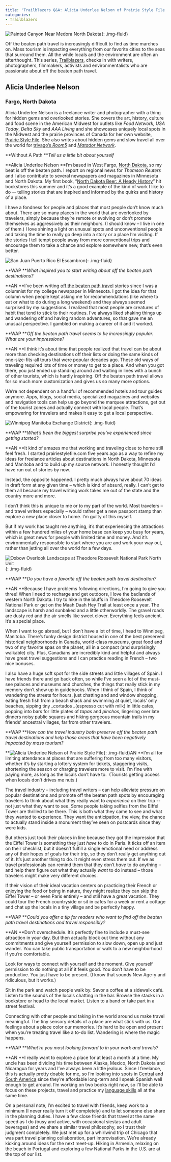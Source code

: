 ```yaml
---
title: 'Trailblazers Q&A: Alicia Underlee Nelson of Prairie Style File'
categories:
- Trailblazers
---
```


![Painted Canyon Near Medora North Dakota](https://withoutapath.com/wp-content/uploads/2017/09/Painted-Canyon-Near-Medora-North-Dakota-1024x768.jpg){: .img-fluid}

Off the beaten path travel is increasingly difficult to find as time marches on. Mass tourism is impacting everything from our favorite cities to the seas that surround them. All the while locals and the environment are often an afterthought. This series, [Trailblazers](http://withoutapath.com/category/trailblazers/), checks in with writers, photographers, filmmakers, activists and environmentalists who are passionate about off the beaten path travel. 

## Alicia Underlee Nelson

### Fargo, North Dakota

Alicia Underlee Nelson is a freelance writer and photographer with a thing for hidden gems and overlooked stories. She covers the art, history, culture and food scene in the American Midwest for outlets like _Food Network_, _USA Today_, _Delta Sky_ and _AAA Living_ and she showcases uniquely local spots in the Midwest and the prairie provinces of Canada for her own website, [Prairie Style File](http://prairiestylefile.com). She also writes about hidden gems and slow travel all over the world for [trivago’s _Room5_](http://room5.trivago.com/author/aunelson/) and [_Matador Network_](https://matadornetwork.com/author/anelson/).

**Without A Path **_Tell us a little bit about yourself_

**Alicia Underlee Nelson **I’m based in West Fargo, [North Dakota](https://withoutapath.com/badlands-theodore-roosevelt-national-park/), so my beat is off the beaten path. I report on regional news for _Thomson_ _Reuters_ and I also contribute to several newspapers and magazines in Minnesota and North Dakota. My first book, “[North Dakota Beer: A Heady History](https://www.arcadiapublishing.com/Products/9781625859198)” hit bookstores this summer and it’s a good example of the kind of work I like to do -- telling stories that are inspired and informed by the quirks and history of a place.

I have a fondness for people and places that most people don’t know much about. There are so many places in the world that are overlooked by travelers, simply because they’re remote or evolving or don’t promote themselves as aggressively as their neighbors. (I should know – I live in one of them.) I love shining a light on unusual spots and unconventional people and taking the time to really go deep into a story or a place I’m visiting. If the stories I tell tempt people away from more conventional trips and encourage them to take a chance and explore somewhere new, that’s even better.

![San Juan Puerto Rico El Escambron](https://withoutapath.com/wp-content/uploads/2017/09/San-Juan-Puerto-Rico-El-Escambron-1024x576.jpg){: .img-fluid}

**WAP **_What inspired you to start writing about off the beaten path destinations?_

**AN **I’ve been writing [off the beaten path travel](https://withoutapath.com/travel-guides/) stories since I was a columnist for my college newspaper in Minnesota. I got the idea for that column when people kept asking me for recommendations (like where to eat or what to do during a long weekend) and they always seemed surprised by my suggestions. I realized that most people are creatures of habit that tend to stick to their routines. I’ve always liked shaking things up and wandering off and having random adventures, so that gave me an unusual perspective. I gambled on making a career of it and it worked.

**WAP **_Off the beaten path travel seems to be increasingly popular. What are your impressions?_

**AN **I think it’s about time that people realized that travel can be about more than checking destinations off their lists or doing the same kinds of one-size-fits-all tours that were popular decades ago. These old ways of traveling required lots of time or money to get to a place. And when you got there, you just ended up standing around and waiting in lines with a bunch of other tourists, which is hardly inspiring. Off the beaten path travel allows for so much more customization and gives us so many more options.

We’re not dependent on a handful of recommended hotels and tour guides anymore. Apps, blogs, social media, specialized magazines and websites and navigation tools can help us go beyond the marquee attractions, get out of the tourist zones and actually connect with local people. That’s empowering for travelers and makes it easy to get a local perspective.

![Winnipeg Manitoba Exchange District](https://withoutapath.com/wp-content/uploads/2017/09/Winnipeg-Manitoba-Exchange-District-By-Alicia-Underlee-Nelson-1024x689.jpg){: .img-fluid}

**WAP **_What’s been the biggest surprise you’ve experienced since getting started?_

**AN **It kind of amazes me that working and traveling close to home still feel fresh. I started prairiestylefile.com five years ago as a way to refine my ideas for freelance articles about destinations in North Dakota, Minnesota and Manitoba and to build up my source network. I honestly thought I’d have run out of stories by now. 

Instead, the opposite happened. I pretty much always have about 70 ideas in draft form at any given time – which is kind of absurd, really. I can’t get to them all because my travel writing work takes me out of the state and the country more and more.

I don’t think this is unique to me or to my part of the world. Most travelers – and travel writers especially – would rather get a new passport stamp than explore a new place closer to home. I’m guilty of this myself. 

But if my work has taught me anything, it’s that experiencing the attractions within a few hundred miles of your home base can keep you busy for years, which is great news for people with limited time and money. And it’s environmentally responsible to start where you are and work your way out, rather than jetting all over the world for a few days.

![Oxbow Overlook Landscape at Theodore Roosevelt National Park North Unit](https://withoutapath.com/wp-content/uploads/2017/09/Oxbow-Overlook-Landscape-at-Theodore-Roosevelt-National-Park-North-Unit.jpg){: .img-fluid}

**WAP **_Do you have a favorite off the beaten path travel destination?_

**AN **Because I have problems following directions, I’m going to give you three! When I need to recharge and get outdoors, I love the badlands of western North Dakota. I try to hike in the bluffs in Theodore Roosevelt National Park or get on the Maah Daah Hey Trail at least once a year. The landscape is harsh and sunbaked and a little otherworldly. The gravel roads are dusty red and the air smells like sweet clover. Everything feels ancient. It’s a special place.

When I want to go abroad, but I don’t have a lot of time, I head to Winnipeg, Manitoba. There’s funky design district housed in one of the best preserved historical neighborhoods in Canada, world-class museums, great food and two of my favorite spas on the planet, all in a compact (and surprisingly walkable) city. Plus, Canadians are incredibly kind and helpful and always have great travel suggestions and I can practice reading in French – two nice bonuses.

I also have a huge soft spot for the side streets and little villages of Spain. I have friends there and go back often, so while I’ve seen a lot of the must-see palaces and museums and churches, the things that really stick in my memory don’t show up in guidebooks. When I think of Spain, I think of wandering the streets for hours, just chatting and and window shopping, eating fresh fish from a beach shack and swimming at quiet, locals’ only beaches, sipping tiny _cortados _(espresso cut with milk) in little cafes, popping into bars for little plates of _tapas_ and _pinchos_, lingering over late dinners noisy public squares and hiking gorgeous mountain trails in my friends’ ancestral villages, far from other travelers.

**WAP **_How can the travel industry both preserve off the beaten path travel destinations and help those areas that have been negatively impacted by mass tourism?_

**![Alicia Underlee Nelson of Prairie Style File](https://withoutapath.com/wp-content/uploads/2017/09/Alicia-Underlee-Nelson-of-Prairie-Style-File-820x1024.jpg){: .img-fluid}AN **I’m all for limiting attendance at places that are suffering from too many visitors, whether it’s by starting a lottery system for tickets, staggering visits, shortening the season or charging travelers more to visit. I’m fine with paying more, as long as the locals don’t have to.  (Tourists getting access when locals don’t drives me nuts.) 

The travel industry – including travel writers – can help alleviate pressure on popular destinations and promote off the beaten path spots by encouraging travelers to think about what they really want to _experience_ on their trip -- not just what they want to see. Some people taking selfies from the Eiffel Tower are thrilled to be there. This is both what they came to see and what they wanted to experience. They want the anticipation, the view, the chance to actually stand inside a monument they’ve seen on postcards since they were kids.

But others just took their places in line because they got the impression that the Eiffel Tower is something they just _have_ to do in Paris. It ticks off an item on their checklist, but it doesn’t fulfill a single emotional need or address any of their hopes of goals for their trip, so they don’t really get anything out of it. It’s just another thing to do. It might even stress them out. If we as travel professionals can remind them that they don’t _have_ to do anything – and help them figure out what they actually _want_ to do instead – those travelers might make very different choices. 

If their vision of their ideal vacation centers on practicing their French or enjoying the food or being in nature, they might realize they can skip the Eiffel Tower – or even Paris entirely – and still have a great vacation. They could tour the French countryside or sit in cafes for a week or rent a cottage and chat up the locals in a tiny village and be perfectly happy.

**WAP **_Could you offer a tip for readers who want to find off the beaten path travel destinations and travel responsibly?_

**AN **Don’t overschedule. It’s perfectly fine to include a must-see attraction in your day. But then actually block out time without any commitments and give yourself permission to slow down, open up and just wander. You can take public transportation or walk to a new neighborhood if you’re comfortable. 

Look for ways to connect with yourself and the moment. Give yourself permission to do nothing at all if it feels good. You don’t have to be productive. You just have to be present. (I know that sounds New Age-y and ridiculous, but it works.) 

Sit in the park and watch people walk by. Savor a coffee at a sidewalk café. Listen to the sounds of the locals chatting in the bar. Browse the stacks in a bookstore or head to the local market. Listen to a band or take part in a street festival. 

Connecting with other people and taking in the world around us make travel meaningful. The tiny sensory details of a place are what stick with us. Our feelings about a place color our memories. It’s hard to be open and present when you’re treating travel like a to-do list. Wandering is where the magic happens.

**WAP **_What’re you most looking forward to in your work and travels?_

**AN **I really want to explore a place for at least a month at a time. My uncle has been dividing his time between Alaska, Mexico, North Dakota and Nicaragua for years and I’ve always been a little jealous. Since I freelance, this is actually pretty doable for me, so I’m looking into spots in [Central](https://withoutapath.com/category/central-america/) and [South America](https://withoutapath.com/category/south-america/) since they’re affordable long-term and I speak Spanish well enough to get around. I’m working on two books right now, so I’ll be able to focus on these projects, travel and practice my [language skills](https://withoutapath.com/best-language-learning-apps/) all at the same time.

On a personal note, I’m excited to travel with friends, keep work to a minimum (I never really turn it off completely) and to let someone else share in the planning duties. I have a few close friends that travel at the same speed as I do (busy and active, with occasional siestas and adult beverages) and we share a similar travel philosophy, so I trust their judgment completely. We just met up for a whirlwind trip of Chicago that was part travel planning collaboration, part improvisation. We’re already kicking around ideas for the next meet-up. Hiking in Armenia, relaxing on the beach in Portugal and exploring a few National Parks in the U.S. are at the top of our list.

